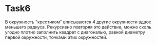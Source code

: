 # Task6
В окружность "крестиком" вписываются 4 другие окружности вдвое меньшего радиуса. Рекурсивно повторяя это действие, можно сколь угодно плотно заполнить квадрат с диагональю, равной диаметру первой окружности, точками этих окружностей.
